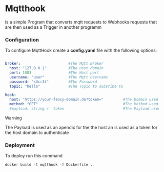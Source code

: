 # Mqtthook
is a simple Program that converts mqtt requests to Webhooks requests that <br>
are then used as a Trigger in another programm


### Configuration
To configure MqttHook create a **config.yaml** file with the following options:

```yaml

broker:                      #The Mqtt Broker
  host: "127.0.0.1"          #The Host domain
  port: 1883                 #The Host port
  username: "user"           #The Mqtt Username
  password: "s3cr3t"         #The Password
  topic: "hello"             #The Topic to subsribe to

hook:  
  host: "https://your-fancy-domain.de?token="         #The Domain used for the webhook
  method: "GET"                                       #The Method used for the webhook request
  #payload: string /  token                           #The Payload used that is apended to the host               
```
>[!WARNING]
>The Payload is used as an apendix for the the host an is used as a token
>for the host domain to authenticate

### Deployment
To deploy run this command
```shell
docker build -t mqtthook -f Dockerfile .
```
